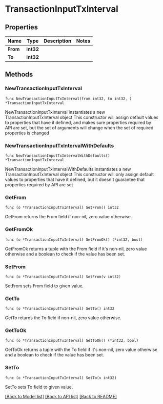 # TransactionInputTxInterval

## Properties

Name | Type | Description | Notes
------------ | ------------- | ------------- | -------------
**From** | **int32** |  | 
**To** | **int32** |  | 

## Methods

### NewTransactionInputTxInterval

`func NewTransactionInputTxInterval(from int32, to int32, ) *TransactionInputTxInterval`

NewTransactionInputTxInterval instantiates a new TransactionInputTxInterval object
This constructor will assign default values to properties that have it defined,
and makes sure properties required by API are set, but the set of arguments
will change when the set of required properties is changed

### NewTransactionInputTxIntervalWithDefaults

`func NewTransactionInputTxIntervalWithDefaults() *TransactionInputTxInterval`

NewTransactionInputTxIntervalWithDefaults instantiates a new TransactionInputTxInterval object
This constructor will only assign default values to properties that have it defined,
but it doesn't guarantee that properties required by API are set

### GetFrom

`func (o *TransactionInputTxInterval) GetFrom() int32`

GetFrom returns the From field if non-nil, zero value otherwise.

### GetFromOk

`func (o *TransactionInputTxInterval) GetFromOk() (*int32, bool)`

GetFromOk returns a tuple with the From field if it's non-nil, zero value otherwise
and a boolean to check if the value has been set.

### SetFrom

`func (o *TransactionInputTxInterval) SetFrom(v int32)`

SetFrom sets From field to given value.


### GetTo

`func (o *TransactionInputTxInterval) GetTo() int32`

GetTo returns the To field if non-nil, zero value otherwise.

### GetToOk

`func (o *TransactionInputTxInterval) GetToOk() (*int32, bool)`

GetToOk returns a tuple with the To field if it's non-nil, zero value otherwise
and a boolean to check if the value has been set.

### SetTo

`func (o *TransactionInputTxInterval) SetTo(v int32)`

SetTo sets To field to given value.



[[Back to Model list]](../README.md#documentation-for-models) [[Back to API list]](../README.md#documentation-for-api-endpoints) [[Back to README]](../README.md)


